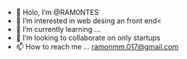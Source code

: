 - 👋 Holo, I’m @RAM0NTES
- 👀 I’m interested in web desing an front end<
- 🌱 I’m currently learning ...
- 💞️ I’m looking to collaborate on only startups
- 📫 How to reach me ... ramonmm.017@gmail.com

<!---
RAM0NTES/RAM0NTES is a ✨ special ✨ repository because its `README.md` (this file) appears on your GitHub profile.
You can click the Preview link to take a look at your changes.
--->
